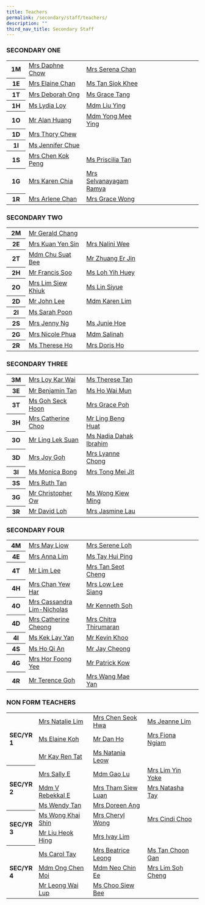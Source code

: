 ```yaml
---
title: Teachers
permalink: /secondary/staff/teachers/
description: ""
third_nav_title: Secondary Staff
---
```

<h3 style="text-align: left;">SECONDARY ONE</h3>
<table width="100%" border="0" cellspacing="5" cellpadding="5" class="iveo_table ives_tab_simple">
  
<tbody>
    
<tr>
      
<th width="10%" scope="row"><b>1M</b>
</th>
      
<td width="30%"><a href="mailto:daphne_chow@schools.gov.sg" target="">Mrs Daphne Chow</a>
</td>
      
<td width="30%"><a href="mailto:serena_chan@schools.gov.sg" target="">Mrs Serena Chan </a>
</td>
      
<td width="30%">
</td>
    
</tr>
    
<tr>
      
<th width="10%" scope="row">1E
</th>
      
<td width="30%"><a href="mailto:chua_guek_chun_elaine@schools.gov.sg" target="">Mrs Elaine Chan</a>
</td>
      
<td width="30%"><a href="mailto:tan_siok_khee@schools.gov.sg" target="">Ms Tan Siok Khee</a>
</td>
      
<td width="30%">&nbsp;
</td>
    
</tr>
    
<tr>
      
<th width="10%" scope="row"><b>1T</b>
</th>
      
<td width="30%"><a href="mailto:deborah_ong@schools.gov.sg" target="">Mrs Deborah Ong</a>
</td>
      
<td width="30%"><a href="mailto:" target="">Ms Grace Tang</a>
</td>
      
<td width="30%">&nbsp;
</td>
    
</tr>
    
<tr>
      
<th width="10%" scope="row"><b>1H</b>
</th>
      
<td width="30%"><a href="lydia_loy@schools.gov.sg" target="">Ms Lydia Loy </a>
</td>
      
<td width="30%"><a href="mailto:liu_ying_a@schools.gov.sg" target="">Mdm Liu Ying </a>
</td>
      
<td width="30%">&nbsp;
</td>
    
</tr>
    
<tr>
      
<th width="10%" scope="row"><b>1O</b>
</th>
      
<td width="30%"><a href="mailto:alan_huang@schools.gov.sg" target="">Mr Alan Huang </a>
</td>
      
<td width="30%"><a href="mailto:yong_mee_ying@schools.gov.sg" target="">Mdm Yong  Mee Ying </a>
</td>
      
<td width="30%">&nbsp;
</td>
    
</tr>
    
<tr>
      
<th width="10%" scope="row"><b>1D</b>
</th>
      
<td width="30%"><a href="mailto:thory_chew@schools.gov.sg" target="">Mrs Thory Chew</a>
</td>
      
<td width="30%">&nbsp;
</td>
      
<td width="30%">&nbsp;
</td>
    
</tr>
    
<tr>
      
<th width="10%" scope="row"><b>1I</b>
</th>
      
<td width="30%"><a href="mailto:chue_kwai_fong@schools.gov.sg" target="">Ms Jennifer  Chue </a>
</td>
      
<td width="30%">&nbsp;
</td>
      
<td width="30%">&nbsp;
</td>
    
</tr>
    
<tr>
      
<th width="10%" scope="row"><b>1S</b>
</th>
      
<td width="30%"><a href="mailto:chen_kok_peng@schools.gov.sg" target="">Mrs Chen Kok Peng</a>
</td>
      
<td width="30%"><a href="mailto:" target="">Ms Priscilia Tan</a>
</td>
      
<td width="30%">&nbsp;
</td>
    
</tr>
    
<tr>
      
<th width="10%" scope="row"><b>1G</b>
</th>
      
<td width="30%"><a href="mailto:low_geok_lin_karen@schools.gov.sg" target="">Mrs Karen Chia</a>
</td>
      
<td width="30%"><a href="mailto:selvanayagam_ramya@schools.gov.sg" target="">Mrs Selvanayagam Ramya</a>
</td>
      
<td width="30%">
</td>
    
</tr>
    
<tr>
      
<th width="10%" scope="row"><b>1R</b>
</th>
      
<td width="30%"><a href="mailto:low_siew_kheng_arlene@schools.gov.sg">Mrs Arlene  Chan</a>
</td>
      
<td width="30%"><a href="mailto:grace_yeo_hui_ling@schools.gov.sg" target="">Mrs Grace Wong</a>
</td>
      
<td width="30%">&nbsp;
</td>
    
</tr>
  
</tbody>
</table>
<p> </p>
<h3 style="text-align: left;">SECONDARY TWO&nbsp; </h3>
<table width="100%" border="0" cellspacing="5" cellpadding="5" class="iveo_table ives_tab_simple">
  
<tbody>
    
<tr>
      
<th width="10%" scope="row"><b>2M</b>
</th>
      
<td width="30%"><a href="mailto:chang_shian_feng_gerald@schools.gov.sg" target="">Mr Gerald Chang</a>
</td>
      
<td width="30%">&nbsp;
</td>
      
<td width="30%">&nbsp;
</td>
    
</tr>
    
<tr>
      
<th width="10%" scope="row">2E
</th>
      
<td width="30%"><a href="mailto:kuan_yen_sin@schools.gov.sg" target="">Mrs Kuan Yen Sin </a>
</td>
      
<td width="30%"><a href="mailto:" target="">Mrs Nalini Wee</a>
</td>
      
<td width="30%">&nbsp;
</td>
    
</tr>
    
<tr>
      
<th width="10%" scope="row"><b>2T</b>
</th>
      
<td width="30%"><a href="mailto:chu_suat_bee@schools.gov.sg" target="">Mdm Chu Suat Bee</a>
</td>
      
<td width="30%"><a href="mailto:zhuang_erjin@schools.gov.sg" target="">Mr Zhuang Er Jin</a>
</td>
      
<td width="30%">&nbsp;
</td>
    
</tr>
    
<tr>
      
<th width="10%" scope="row"><b>2H</b>
</th>
      
<td width="30%"><a href="mailto:francis_soo@schools.gov.sg" target="">Mr Francis Soo</a>
</td>
      
<td width="30%"><a href="mailto:loh_yih_huey@schools.gov.sg" target="">Ms Loh  Yih Huey</a>
</td>
      
<td width="30%">&nbsp;
</td>
    
</tr>
    
<tr>
      
<th width="10%" scope="row"><b>2O</b>
</th>
      
<td width="30%"><a href="mailto:chong_siew_khiuk@schools.gov.sg" target="">Mrs Lim Siew Khiuk </a>
</td>
      
<td width="30%"><a href="mailto:lin_siyue@schools.gov.sg" target="">Ms Lin Siyue</a>
</td>
      
<td width="30%">&nbsp;
</td>
    
</tr>
    
<tr>
      
<th width="10%" scope="row"><b>2D</b>
</th>
      
<td width="30%"><a href="mailto:john_lee@mgs.sch.edu.sg">Mr John Lee</a>
</td>
      
<td width="30%"><a href="mailto:karen_lim_yen_choon@schools.gov.sg" target="">Mdm Karen Lim</a>
</td>
      
<td width="30%">&nbsp;
</td>
    
</tr>
    
<tr>
      
<th width="10%" scope="row"><b>2I</b>
</th>
      
<td width="30%"><a href="mailto:janine_sarah_poon@schools.gov.sg">Ms Sarah Poon</a>
</td>
      
<td width="30%">&nbsp;
</td>
      
<td width="30%">&nbsp;
</td>
    
</tr>
    
<tr>
      
<th width="10%" scope="row"><b>2S</b>
</th>
      
<td width="30%"><a href="mailto:chng_sze_kuen@schools.gov.sg" target="">Mrs Jenny Ng</a>
</td>
      
<td width="30%"><a href="mailto:hoe_jun_jin_junie@schools.gov.sg" target="">Ms Junie Hoe</a>
</td>
      
<td width="30%">&nbsp;
</td>
    
</tr>
    
<tr>
      
<th width="10%" scope="row"><b>2G</b>
</th>
      
<td width="30%"><a href="mailto:nicole_phua@schools.gov.sg">Mrs Nicole Phua</a>
</td>
      
<td width="30%"><a href="mailto:salinah_sawipi@schools.gov.sg">Mdm Salinah</a>
</td>
      
<td width="30%">
</td>
    
</tr>
    
<tr>
      
<th width="10%" scope="row"><b>2R</b>
</th>
      
<td width="30%"><a href="mailto:ho_wen_si_therese@schools.gov.sg" target="">Ms Therese Ho</a>
</td>
      
<td width="30%"><a href="mailto:doris_lim@schools.gov.sg" target="">Mrs Doris Ho</a>
</td>
      
<td width="30%">&nbsp;
</td>
    
</tr>
  
</tbody>
</table>
<p> </p>
<h3 style="text-align: left;">SECONDARY THREE </h3>
<table width="100%" border="0" cellspacing="5" cellpadding="5" class="iveo_table ives_tab_simple">
  
<tbody>
    
<tr>
      
<th width="10%" scope="row"><b>3M</b>
</th>
      
<td width="30%"><a href="mailto:loy_kar_wai@schools.gov.sg" target="">Mrs Loy Kar Wai</a>
</td>
      
<td width="30%"><a href="mailto:therese_vinnie_tan@schools.gov.sg" target="">Ms Therese Tan </a>
</td>
      
<td width="30%">&nbsp;
</td>
    
</tr>
    
<tr>
      
<th width="10%" scope="row">3E
</th>
      
<td width="30%"><a href="mailto:benjamin_tan_wei-yang@schools.gov.sg" target="">Mr Benjamin Tan</a>
</td>
      
<td width="30%"><a href="mailto:ho_wai_mun@schools.gov.sg" target="">Ms Ho  Wai Mun</a>
</td>
      
<td width="30%">&nbsp;
</td>
    
</tr>
    
<tr>
      
<th width="10%" scope="row"><b>3T</b>
</th>
      
<td width="30%"><a href="mailto:goh_seck_hoon@schools.gov.sg" target="">Ms Goh Seck Hoon</a>
</td>
      
<td width="30%"><a href="mailto:grace_poh@schools.gov.sg" target="">Mrs Grace Poh</a>
</td>
      
<td width="30%">&nbsp;
</td>
    
</tr>
    
<tr>
      
<th width="10%" scope="row"><b>3H</b>
</th>
      
<td width="30%"><a href="mailto:catherine_choo@schools.gov.sg" target="">Mrs Catherine Choo</a><a href="mailto:catherine_cheong@schools.gov.sg" target=""></a>
</td>
      
<td width="30%"><a href="mailto:ling_beng_huat@schools.gov.sg" target="">Mr Ling Beng Huat</a>
</td>
      
<td width="30%">&nbsp;
</td>
    
</tr>
    
<tr>
      
<th width="10%" scope="row"><b>3O</b>
</th>
      
<td width="30%"><a href="mailto:ling_lek_suan@schools.gov.sg" target="">Mr Ling Lek Suan</a>
</td>
      
<td width="30%"><a href="mailto:nadia_dahak_ibrahim@schools.gov.sg">Ms Nadia Dahak Ibrahim</a>
</td>
      
<td width="30%">&nbsp;
</td>
    
</tr>
    
<tr>
      
<th width="10%" scope="row"><b>3D</b>
</th>
      
<td width="30%"><a href="mailto:" target="">Mrs Joy Goh</a>
</td>
      
<td width="30%"><a href="mailto:lyanne_yang@schools.gov.sg" target="">Mrs Lyanne Chong</a>
</td>
      
<td width="30%">&nbsp;
</td>
    
</tr>
    
<tr>
      
<th width="10%" scope="row"><b>3I</b>
</th>
      
<td width="30%"><a href="mailto:monica_bong@schools.gov.sg" target="">Ms Monica  Bong </a>
</td>
      
<td width="30%"><a href="mailto:ong_mei_jit@schools.gov.sg" target="">Mrs Tong  Mei Jit</a>
</td>
      
<td width="30%">&nbsp;
</td>
    
</tr>
    
<tr>
      
<th width="10%" scope="row"><b>3S</b>
</th>
      
<td width="30%"><a href="mailto:ruth_tan@schools.gov.sg" target="">Mrs Ruth  Tan</a>
</td>
      
<td width="30%">
</td>
      
<td width="30%">&nbsp;
</td>
    
</tr>
    
<tr>
      
<th width="10%" scope="row"><b>3G</b>
</th>
      
<td width="30%"><a href="mailto:ow_chee_keong_christopher@schools.gov.sg" target="">Mr Christopher Ow</a>
</td>
      
<td width="30%"><a href="mailto:wong_kiew_ming@schools.gov.sg" target="">Ms Wong Kiew Ming</a>
</td>
      
<td width="30%">&nbsp;
</td>
    
</tr>
    
<tr>
      
<th width="10%" scope="row"><b>3R</b>
</th>
      
<td width="30%"><a href="mailto:loh_jee_yong_david@schools.gov.sg" target="">Mr David Loh</a>
</td>
      
<td width="30%"><a href="mailto:jasmine_goh@schools.gov.sg" target="">Mrs Jasmine Lau</a>
</td>
      
<td width="30%">&nbsp;
</td>
    
</tr>
  
</tbody>
</table>
<p> </p>
<h3 style="text-align: left;">SECONDARY FOUR </h3>
<table width="100%" border="0" cellspacing="5" cellpadding="5" class="iveo_table ives_tab_simple">
  
<tbody>
    
<tr>
      
<th width="10%" scope="row"> <b>4M</b> 
</th>
      
<td width="30%"><a href="mailto:phua_poh_eng@schools.gov.sg" target="">Mrs May Liow</a>
</td>
      
<td width="30%"><a href="mailto:boo_serene@schools.gov.sg" target="">Mrs Serene Loh</a>
</td>
      
<td width="30%">&nbsp;
</td>
    
</tr>
    
<tr>
      
<th width="10%" scope="row"> 4E 
</th>
      
<td width="30%"><a href="mailto:anna_lim@schools.gov.sg" target="">Mrs Anna Lim</a>
</td>
      
<td width="30%"><a href="mailto:tay_hui_ping@schools.gov.sg" target="">Ms Tay Hui Ping</a>
</td>
      
<td width="30%">&nbsp;
</td>
    
</tr>
    
<tr>
      
<th width="10%" scope="row"> <b>4T </b> 
</th>
      
<td width="30%"><a href="mailto:lim_lee@schools.gov.sg" target="">Mr Lim Lee</a>
</td>
      
<td width="30%"><a href="mailto:lim_seot_cheng@schools.gov.sg" target="">Mrs Tan Seot Cheng </a>
</td>
      
<td width="30%">&nbsp;
</td>
    
</tr>
    
<tr>
      
<th width="10%" scope="row"> <b>4H </b> 
</th>
      
<td width="30%"><a href="mailto:chan_yew_har@schools.gov.sg" target="">Mrs Chan Yew Har</a>
</td>
      
<td width="30%"><a href="mailto:cheng_lee_siang@schools.gov.sg" target="">Mrs Low Lee Siang </a>
</td>
      
<td width="30%">&nbsp;
</td>
    
</tr>
    
<tr>
      
<th width="10%" scope="row"> <b>4O </b> 
</th>
      
<td width="30%"><a href="mailto:lim_chin_suan_cassandra@schools.gov.sg" target="">Mrs Cassandra Lim-Nicholas</a>
</td>
      
<td width="30%"><a href="mailto:soh_chen_wai_kenneth@schools.gov.sg" target="">Mr Kenneth Soh</a> &nbsp; 
</td>
      
<td width="30%">&nbsp;
</td>
    
</tr>
    
<tr>
      
<th width="10%" scope="row"> <b>4D </b> 
</th>
      
<td width="30%"><a href="mailto:catherine_cheong@schools.gov.sg" target="">Mrs Catherine Cheong</a>
</td>
      
<td width="30%"><a href="mailto:chitra_thirumaran@schools.gov.sg" target="">Mrs Chitra Thirumaran</a>
</td>
      
<td width="30%">&nbsp;
</td>
    
</tr>
    
<tr>
      
<th width="10%" scope="row"> <b>4I </b> 
</th>
      
<td width="30%"><a href="mailto:kek_lay_yan@schools.gov.sg" target="">Ms Kek Lay Yan</a>
</td>
      
<td width="30%"><a href="mailto:kevin_khoo@schools.gov.sg" target="">Mr Kevin Khoo</a>
</td>
      
<td width="30%">&nbsp;
</td>
    
</tr>
    
<tr>
      
<th width="10%" scope="row"> <b>4S </b> 
</th>
      
<td width="30%"><a href="mailto:chitra_thirumaran@schools.gov.sg" target=""></a> <a href="mailto:ho_qi_an@schools.gov.sg" target="">Ms Ho Qi An </a>
</td>
      
<td width="30%"><a href="mailto:jay_cheong_han_wen@schools.gov.sg" target="">Mr Jay Cheong</a>
</td>
      
<td width="30%">&nbsp;
</td>
    
</tr>
    
<tr>
      
<th width="10%" scope="row"> <b>4G </b> 
</th>
      
<td width="30%"><a href="mailto:chan_foong_yee@schools.gov.sg" target="">Mrs Hor Foong Yee </a>
</td>
      
<td width="30%"><a href="mailto:kow_eng_swee_patrick@schools.gov.sg" target="">Mr Patrick Kow </a>
</td>
      
<td width="30%"><br>
</td>
    
</tr>
    
<tr>
      
<th width="10%" scope="row"><b>4R</b>
</th>
      
<td width="30%"><a href="mailto:goh_keng_lee_terence@schools.gov.sg" target="">Mr Terence Goh </a>
</td>
      
<td width="30%"><a href="mailto:Teo_Mae_Yan@schools.gov.sg" target="">Mrs Wang Mae Yan</a>
</td>
      
<td width="30%">&nbsp;
</td>
    
</tr>
  
</tbody>
</table>
<p> </p>
<h3>NON FORM TEACHERS </h3>
<table width="100%" border="0" cellspacing="5" cellpadding="5" class="iveo_table ives_tab_simple">
  
<tbody>
    
<tr>
      
<th width="13%" rowspan="3" scope="row" style="text-align: left;"> SEC/YR 1 
</th>
      
<td width="29%"><a href="mailto:natalie_chew@schools.gov.sg" target="">Mrs Natalie Lim</a>
</td>
      
<td width="29%"><a href="mailto:siew_seok_hwa@schools.gov.sg" target="">Mrs Chen Seok Hwa </a>
</td>
      
<td width="29%"><a href="mailto:lim_hui_hsin_jeanne@schools.gov.sg" target="">Ms Jeanne Lim </a>
</td>
    
</tr>
    
<tr>
      
<td width="29%"><a href="mailto:elaine_koh_sok_hoong@schools.gov.sg" target="">Ms Elaine Koh</a>
</td>
      
<td width="29%"><a href="mailto:dan_ho@schools.gov.sg" target="">Mr Dan Ho</a>
</td>
      
<td width="29%"><a href="mailto:fiona_ngiam@schools.gov.sg" target="">Mrs Fiona Ngiam</a>
</td>
    
</tr>
    
<tr>
      
<td width="29%"><a href="mailto:kay_ren_tat@schools.gov.sg" target="">Mr Kay  Ren Tat </a>
</td>
      
<td width="29%"><a href="mailto:" target="">Ms Natania Leow</a>
</td>
      
<td width="29%">
</td>
    
</tr>
    
<tr>
      
<th width="13%" rowspan="3" scope="row" style="text-align: left;"> SEC/YR 2 
</th>
      
<td width="29%"><a href="mailto:pang_sally@schools.gov.sg">Mrs Sally E</a>
</td>
      
<td width="29%"><a href="mailto:gao_lu@schools.gov.sg" target="">Mdm Gao Lu </a>
</td>
      
<td width="29%"><a href="mailto:leong_yin_yoke@schools.gov.sg" target="">Mrs Lim Yin Yoke </a>
</td>
    
</tr>
    
<tr>
      
<td width="29%"><a href="mailto:visweswaran_rebekkal_ezhilarasi@schools.gov.sg" target="">Mdm  V Rebekkal E </a>
</td>
      
<td width="29%"><a href="mailto:ng_siew_luan@schools.gov.sg" target="">Mrs Tham Siew Luan</a>
</td>
      
<td width="29%"><a href="mailto:sophia_natasha_wei_junhao@schools.gov.sg" target="">Mrs Natasha Tay</a>
</td>
    
</tr>
    
<tr>
      
<td width="29%"><a href="mailto:wendy_li-_jin_tan@schools.gov.sg">Ms Wendy Tan</a>
</td>
      
<td width="29%"><a href="mailto:lim_li_huang_doreen@schools.gov.sg" target="">Mrs Doreen Ang</a>
</td>
      
<td width="29%">&nbsp;
</td>
    
</tr>
    
<tr>
      
<th width="13%" rowspan="2" style="text-align: left;" scope="row"> SEC/YR 3 
</th>
      
<td width="29%"><a href="mailto:wong_khai_shin@schools.gov.sg" target="">Ms Wong  Khai Shin</a>
</td>
      
<td width="29%"><a href="mailto:cheryl_wong@schools.gov.sg" target="">Mrs Cheryl Wong </a>
</td>
      
<td width="29%"><a href="mailto:tan_chong_cheng@schools.gov.sg" target="">Mrs Cindi Choo </a>
</td>
    
</tr>
    
<tr>
      
<td width="29%"><a href="mailto:liu_heok_hing@schools.gov.sg" target="">Mr Liu Heok Hing </a>
</td>
      
<td width="29%"><a href="mailto:tan_sin_yee_ivay@schools.gov.sg" target="">Mrs Ivay Lim </a>
</td>
      
<td width="29%">&nbsp;
</td>
    
</tr>
    
<tr>
      
<th width="13%" rowspan="3" scope="row" style="text-align: left;"> <b> SEC/YR 4 </b> 
</th>
      
<td width="29%"><a href="mailto:carol_tay_dan_guey@schools.gov.sg">Ms Carol Tay</a>
</td>
      
<td width="29%"><a href="mailto:beatrice_leong@schools.gov.sg" target="">Mrs Beatrice Leong</a>
</td>
      
<td width="29%"><a href="mailto:tan_choon_gan@schools.gov.sg" target="">Ms Tan Choon Gan</a>
</td>
    
</tr>
    
<tr>
      
<td width="29%"><a href="mailto:beatrice_leong@schools.gov.sg" target=""></a> <a href="mailto:ong_chen_moi@schools.gov.sg" target="">Mdm Ong Chen Moi</a>
</td>
      
<td width="29%"><a href="mailto:neo_chin_ee@schools.gov.sg" target="">Mdm Neo Chin Ee </a>
</td>
      
<td width="29%"><a href="mailto:chuah_cheng_kim@schools.gov.sg" target=""></a> <a href="mailto:lim_soh_cheng@schools.gov.sg" target="">Mrs Lim Soh Cheng</a>
</td>
    
</tr>
    
<tr>
      
<td width="29%"><a href="mailto:leong_wai_lup@schools.gov.sg" target="">Mr Leong  Wai Lup</a>
</td>
      
<td width="29%"><a href="mailto:leong_wai_lup@schools.gov.sg" target=""></a> <a href="mailto:choo_siew_bee@schools.gov.sg">Ms Choo Siew Bee </a>
</td>
      
<td width="29%">&nbsp;
</td>
    
</tr>
  
</tbody>
</table>
<p>&nbsp;</p>